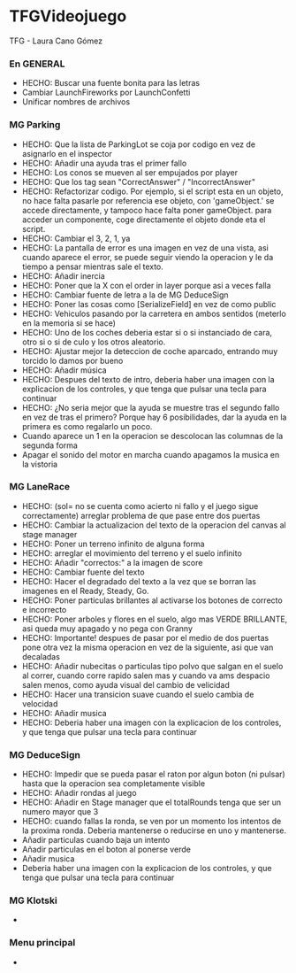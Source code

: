 # TFGVideojuego
TFG - Laura Cano Gómez



### En GENERAL
- HECHO: Buscar una fuente bonita para las letras
- Cambiar LaunchFireworks por LaunchConfetti
- Unificar nombres de archivos


### MG Parking
- HECHO: Que la lista de ParkingLot se coja por codigo en vez de asignarlo en el inspector 
- HECHO: Añadir una ayuda tras el primer fallo
- HECHO: Los conos se mueven al ser empujados por player
- HECHO: Que los tag sean "CorrectAnswer" / "IncorrectAnswer"
- HECHO: Refactorizar codigo. Por ejemplo, si el script esta en un objeto, no hace falta pasarle por referencia ese objeto, con 'gameObject.' se accede directamente, y tampoco hace falta poner gameObject. para acceder un componente, coge directamente el objeto donde eta el script.
- HECHO: Cambiar el 3, 2, 1, ya
- HECHO: La pantalla de error es una imagen en vez de una vista, asi cuando aparece el error, se puede seguir viendo la operacion y le da tiempo a pensar mientras sale el texto.
- HECHO: Añadir inercia
- HECHO: Poner que la X con el order in layer porque asi a veces falla
- HECHO: Cambiar fuente de letra a la de MG DeduceSign
- HECHO: Poner las cosas como [SerializeField] en vez de como public
- HECHO: Vehiculos pasando por la carretera en ambos sentidos (meterlo en la memoria si se hace)
- HECHO: Uno de los coches deberia estar si o si instanciado de cara, otro si o si de culo y los otros aleatorio.
- HECHO: Ajustar mejor la  deteccion de coche aparcado, entrando muy torcido lo damos por bueno
- HECHO: Añadir música
- HECHO: Despues del texto de intro, deberia haber una imagen con la explicacion de los controles, y que tenga que pulsar una tecla para continuar
- HECHO: ¿No seria mejor que la ayuda se muestre tras el segundo fallo en vez de tras el primero? Porque hay 6 posibilidades, dar la ayuda en la primera es como regalarlo un poco.
- Cuando aparece un 1 en la operacion se descolocan las columnas de la segunda forma
- Apagar el sonido del motor en marcha cuando apagamos la musica en la vistoria

### MG LaneRace
- HECHO: (sol= no se cuenta como acierto ni fallo y el juego sigue correctamente) arreglar problema de que pase entre dos puertas
- HECHO: Cambiar la actualizacion del texto de la operacion del canvas al stage manager
- HECHO: Poner un terreno infinito de alguna forma
- HECHO: arreglar el movimiento del terreno y el suelo infinito
- HECHO: Añadir "correctos:" a la imagen de score
- HECHO: Cambiar fuente del texto
- HECHO: Hacer el degradado del texto a la vez que se borran las imagenes en el Ready, Steady, Go.
- HECHO: Poner particulas brillantes al activarse los botones de correcto e incorrecto
- HECHO: Poner arboles y flores en el suelo, algo mas VERDE BRILLANTE, asi queda muy apagado y no pega con Granny
- HECHO: Importante! despues de pasar por el medio de dos puertas pone otra vez la misma operacion en vez de la siguiente, asi que van decaladas
- HECHO: Añadir nubecitas o particulas tipo polvo que salgan en el suelo al correr, cuando corre rapido salen mas y cuando va ams despacio salen menos, como ayuda visual del cambio de velicidad
- HECHO: Hacer una transicion suave cuando el suelo cambia de velocidad
- HECHO: Añadir musica
- HECHO: Deberia haber una imagen con la explicacion de los controles, y que tenga que pulsar una tecla para continuar



### MG DeduceSign
- HECHO: Impedir que se pueda pasar el raton por algun boton (ni pulsar) hasta que la operacion sea completamente visible
- HECHO: Añadir rondas al juego
- HECHO: Añadir en Stage manager que el totalRounds tenga que ser un numero mayor que 3
- HECHO: cuando fallas la ronda, se ven por un momento los intentos de la proxima ronda. Deberia mantenerse o reducirse en uno y mantenerse.
- Añadir particulas cuando baja un intento
- Añadir particulas en el boton al ponerse verde
- Añadir musica
- Deberia haber una imagen con la explicacion de los controles, y que tenga que pulsar una tecla para continuar



### MG Klotski
- 


### Menu principal
- 


